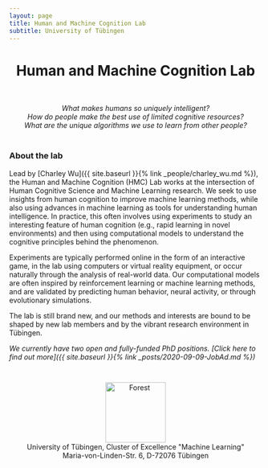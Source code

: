 ```yaml
---
layout: page
title: Human and Machine Cognition Lab
subtitle: University of Tübingen
---
```



<div align='center'>
  <h1>Human and Machine Cognition Lab</h1> <br>
   
  <!-- <img class='img-responsive center-block' src="/images/people/KLAB_summer_2019.jpg" width="100%" height="100%" /> -->

  <p>
  <i>What makes humans so uniquely intelligent? <br> How do people make the best use of limited cognitive resources?<br>
  What are the unique algorithms we use to learn from other people?<br></i>

  <span style="display: block; margin-bottom: 3em"></span>

  <!-- TODO: Add social media links and email link -->
  </p>
</div>


### About the lab
Lead by [Charley Wu]({{ site.baseurl }}{% link _people/charley_wu.md %}), the Human and Machine Cognition (HMC) Lab works at the intersection of Human Cognitive Science and Machine Learning research. We seek to use insights from human cognition to improve machine learning methods, while also using advances in machine learning as tools for understanding human intelligence. In practice, this often involves using experiments to study an interesting feature of human cognition (e.g., rapid learning in novel environments) and then using computational models to understand the cognitive principles behind the phenomenon. 

Experiments are typically performed online in the form of an interactive game, in the lab using computers or virtual reality equipment, or occur naturally through the analysis of real-world data. Our computational models are often inspired by reinforcement learning or machine learning methods, and are validated by predicting human behavior, neural activity, or through evolutionary simulations. 

The lab is still brand new, and our methods and interests are bound to be shaped by new lab members and by the vibrant research environment in Tübingen. 

*We currently have two open and fully-funded PhD positions. [Click here to find out more]({{ site.baseurl }}{% link _posts/2020-09-09-JobAd.md %})*


<!-- 
### Research topics
Making sense of data is possibly the biggest problem in Neuroscience and beyond. We build algorithms to analyze data. We also use theory as well as computational and [neural modeling](https://en.wikipedia.org/wiki/Computational_neuroscience) to understand how information is processed in the nervous system, explaining data obtained in collaboration with [electrophysiologists](https://en.wikipedia.org/wiki/Electrophysiology) and in [psychophysical](https://en.wikipedia.org/wiki/Psychophysics) experiments. Lastly, we constrain and develop new technologies aimed at obtaining data about brains.

Our conceptual work addresses information processing in the nervous system from two angles: (1) By analyzing and explaining electrophysiological data, we study what neurons do. (2) By analyzing and explaining human behavior, we study what all these neurons do together. Much of our work looks at these questions from a normative or causal viewpoint, asking what problems the nervous system should be solving. This often means taking a Bayesian approach. Bayesian decision theory is the systematic way of calculating how the nervous system may make good decisions in the presence of uncertainty. Causal inference from observational data promises to be a key enabler for progress in science.

We've pursued projects that involve handshake greetings, human movement, [cell-phone related parkinson's research](http://journal.frontiersin.org/article/10.3389/fneur.2012.00158/abstract), competitions at [Kaggle](https://www.kaggle.com/), [meta-science analysis](http://www.nature.com/nature/journal/v489/n7415/full/489201a.html), data sharing initiatives, and [recording from all neurons in a mouse](http://journals.plos.org/ploscompbiol/article?id=10.1371/journal.pcbi.1002291).

The best way to get a sense of what's currently going on in the lab is to check out the work of individual lab members: -->

<div align='center'>
    <footer>
      <span style="display: block; margin-bottom: 3em"></span>
      <!-- Logos-->
      <div class="funding">
        <a target="_blank" rel="noopener noreferrer" href="https://uni-tuebingen.de/en/research/core-research/cluster-of-excellence-machine-learning/home/">
          <img src="{{site.baseurl}}/images/logos/funding.png" alt="Forest" style="height:120px">
        </a>
      </div>
      <!-- Address -->
      University of Tübingen, Cluster of Excellence "Machine Learning" <br>
      Maria-von-Linden-Str. 6, D-72076 Tübingen<br>
    </footer>
</div>

